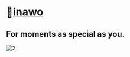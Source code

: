 # 💍[inawo](https://www.inawo.com)

For moments as special as you.
---
![2](https://user-images.githubusercontent.com/43158886/174434347-b3e0f961-4558-493c-a0cc-ecab11b7f609.jpg)
